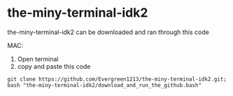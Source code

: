 # the-miny-terminal-idk2

the-miny-terminal-idk2 can be downloaded and ran through this code

MAC:
1. Open terminal
2. copy and paste this code

```git clone https://github.com/Evergreen1213/the-miny-terminal-idk2.git; bash "the-miny-terminal-idk2/download_and_run_the_github.bash"```
